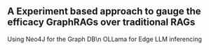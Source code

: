 ## A Experiment based approach to gauge the efficacy GraphRAGs over traditional RAGs

Using Neo4J for the Graph DB\n
OLLama for Edge LLM inferencing
